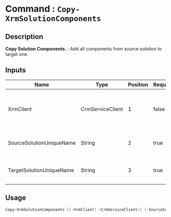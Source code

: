 ﻿# Command : `Copy-XrmSolutionComponents` 

## Description

**Copy Solution Components.** : Add all components from source solution to target one.

## Inputs

Name|Type|Position|Required|Default|Description
----|----|--------|--------|-------|-----------
XrmClient|CrmServiceClient|1|false|$Global:XrmClient|Xrm connector initialized to target instance. Use latest one by default. (CrmServiceClient)
SourceSolutionUniqueName|String|2|true||Unmanaged solution unique name where to add components.
TargetSolutionUniqueName|String|3|true||Unmanaged solution unique name where to get components.


## Usage

```Powershell 
Copy-XrmSolutionComponents [[-XrmClient] <CrmServiceClient>] [-SourceSolutionUniqueName] <String> [-TargetSolutionUniqueName] <String> [<CommonParameters>]
``` 


